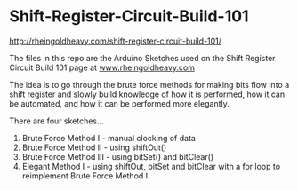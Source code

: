 Shift-Register-Circuit-Build-101
================================

http://rheingoldheavy.com/shift-register-circuit-build-101/

The files in this repo are the Arduino Sketches used on the Shift Register Circuit Build 101 page at www.rheingoldheavy.com

The idea is to go through the brute force methods for making bits flow into a shift register and slowly build
knowledge of how it is performed, how it can be automated, and how it can be performed more elegantly.

There are four sketches...

1. Brute Force Method I   - manual clocking of data
2. Brute Force Method II  - using shiftOut()
3. Brute Force Method III - using bitSet() and bitClear()
4. Elegant Method I       - using shiftOut, bitSet and bitClear with a for loop to reimplement Brute Force Method I
